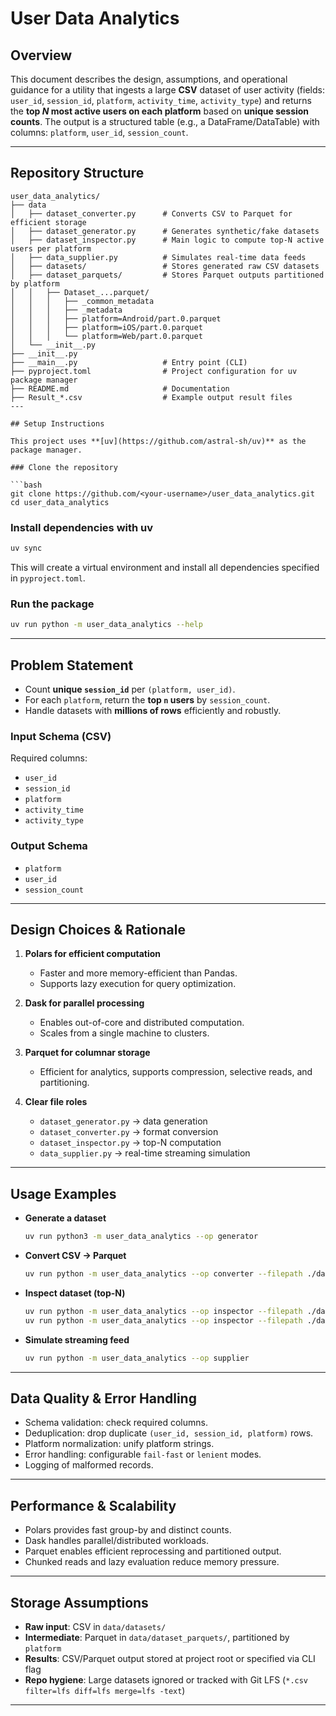 # User Data Analytics

## Overview

This document describes the design, assumptions, and operational guidance for a utility that ingests a large **CSV** dataset of user activity (fields: `user_id`, `session_id`, `platform`, `activity_time`, `activity_type`) and returns the **top *N* most active users on each platform** based on **unique session counts**. The output is a structured table (e.g., a DataFrame/DataTable) with columns: `platform`, `user_id`, `session_count`.

---

## Repository Structure

```
user_data_analytics/
├── data
│   ├── dataset_converter.py      # Converts CSV to Parquet for efficient storage
│   ├── dataset_generator.py      # Generates synthetic/fake datasets
│   ├── dataset_inspector.py      # Main logic to compute top-N active users per platform
│   ├── data_supplier.py          # Simulates real-time data feeds
│   ├── datasets/                 # Stores generated raw CSV datasets
│   ├── dataset_parquets/         # Stores Parquet outputs partitioned by platform
│   │   ├── Dataset_...parquet/
│   │   │   ├── _common_metadata
│   │   │   ├── _metadata
│   │   │   ├── platform=Android/part.0.parquet
│   │   │   ├── platform=iOS/part.0.parquet
│   │   │   └── platform=Web/part.0.parquet
│   └── __init__.py
├── __init__.py
├── __main__.py                   # Entry point (CLI)
├── pyproject.toml                # Project configuration for uv package manager
├── README.md                     # Documentation
├── Result_*.csv                  # Example output result files
---

## Setup Instructions

This project uses **[uv](https://github.com/astral-sh/uv)** as the package manager.

### Clone the repository

```bash
git clone https://github.com/<your-username>/user_data_analytics.git
cd user_data_analytics
```

### Install dependencies with uv

```bash
uv sync
```

This will create a virtual environment and install all dependencies specified in `pyproject.toml`.

### Run the package

```bash
uv run python -m user_data_analytics --help
```
---

## Problem Statement

* Count **unique `session_id`** per `(platform, user_id)`.
* For each `platform`, return the **top `n` users** by `session_count`.
* Handle datasets with **millions of rows** efficiently and robustly.

### Input Schema (CSV)

Required columns:

* `user_id`
* `session_id`
* `platform`
* `activity_time`
* `activity_type`

### Output Schema

* `platform`
* `user_id`
* `session_count`
---

## Design Choices & Rationale

1. **Polars for efficient computation**

   * Faster and more memory-efficient than Pandas.
   * Supports lazy execution for query optimization.

2. **Dask for parallel processing**

   * Enables out-of-core and distributed computation.
   * Scales from a single machine to clusters.

3. **Parquet for columnar storage**

   * Efficient for analytics, supports compression, selective reads, and partitioning.

4. **Clear file roles**

   * `dataset_generator.py` → data generation
   * `dataset_converter.py` → format conversion
   * `dataset_inspector.py` → top-N computation
   * `data_supplier.py` → real-time streaming simulation

---
## Usage Examples

* **Generate a dataset**

  ```bash
  uv run python3 -m user_data_analytics --op generator
  ```

* **Convert CSV → Parquet**

  ```bash
  uv run python -m user_data_analytics --op converter --filepath ./data/datasets/sample.csv --mode parquet
  ```

* **Inspect dataset (top-N)**

  ```bash
  uv run python -m user_data_analytics --op inspector --filepath ./data/datasets/sample.csv --mode csv --n 50
  uv run python -m user_data_analytics --op inspector --filepath ./data/dataset_parquets/sample.parquet --mode parquet --n 50

  ```

* **Simulate streaming feed**

  ```bash
  uv run python -m user_data_analytics --op supplier
  ```

---

## Data Quality & Error Handling

* Schema validation: check required columns.
* Deduplication: drop duplicate `(user_id, session_id, platform)` rows.
* Platform normalization: unify platform strings.
* Error handling: configurable `fail-fast` or `lenient` modes.
* Logging of malformed records.

---

## Performance & Scalability

* Polars provides fast group-by and distinct counts.
* Dask handles parallel/distributed workloads.
* Parquet enables efficient reprocessing and partitioned output.
* Chunked reads and lazy evaluation reduce memory pressure.

---

## Storage Assumptions

* **Raw input**: CSV in `data/datasets/`
* **Intermediate**: Parquet in `data/dataset_parquets/`, partitioned by `platform`
* **Results**: CSV/Parquet output stored at project root or specified via CLI flag
* **Repo hygiene**: Large datasets ignored or tracked with Git LFS (`*.csv filter=lfs diff=lfs merge=lfs -text`)

---
